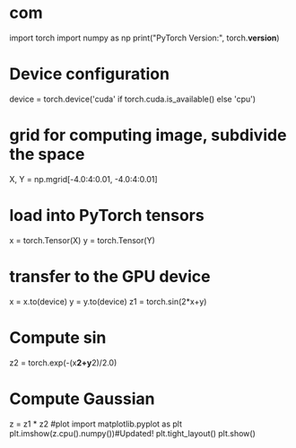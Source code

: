 # com
import torch
import numpy as np
print("PyTorch Version:", torch.__version__)
# Device configuration
device = torch.device('cuda' if torch.cuda.is_available() else 'cpu')
# grid for computing image, subdivide the space
X, Y = np.mgrid[-4.0:4:0.01, -4.0:4:0.01]
# load into PyTorch tensors
x = torch.Tensor(X)
y = torch.Tensor(Y)
# transfer to the GPU device
x = x.to(device)
y = y.to(device)
z1 = torch.sin(2*x+y)
# Compute sin
z2 = torch.exp(-(x**2+y**2)/2.0)
# Compute Gaussian
z = z1 * z2
#plot
import matplotlib.pyplot as plt
plt.imshow(z.cpu().numpy())#Updated!
plt.tight_layout()
plt.show()
